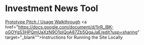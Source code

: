 # Investment News Tool
<a href="https://youtu.be/p4qiiww-3N0" target="_blank">Prototype Pitch / Usage Walkthrough</a>
<a href="https://docs.google.com/document/d/1jrR_lBK-oGOYgS3HPQmUaXzN9O1plQoA87Zb5QgaJaE/edit?usp=sharing" target="_blank"">Instructions for Running the Site Locally</a>
